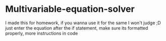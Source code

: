 # Multivariable-equation-solver
I made this for homework, if you wanna use it for the same I won't judge ;D
just enter the equation after the if statement, make sure its formatted properly, more instructions in code
